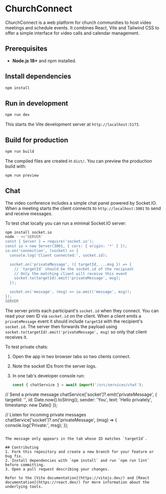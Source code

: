 # ChurchConnect

ChurchConnect is a web platform for church communities to host video meetings and schedule events. It combines React, Vite and Tailwind CSS to offer a simple interface for video calls and calendar management.

## Prerequisites
- **Node.js 18+** and npm installed.

## Install dependencies
```bash
npm install
```

## Run in development
```bash
npm run dev
```
This starts the Vite development server at `http://localhost:5173`.

## Build for production
```bash
npm run build
```
The compiled files are created in `dist/`. You can preview the production build with:
```bash
npm run preview
```

## Chat
The video conference includes a simple chat panel powered by Socket.IO. When a meeting starts the client connects to `http://localhost:3001` to send and receive messages.

To test chat locally you can run a minimal Socket.IO server:

```bash
npm install socket.io
node - <<'SERVER'
const { Server } = require('socket.io');
const io = new Server(3001, { cors: { origin: '*' } });
io.on('connection', (socket) => {
  console.log('Client connected:', socket.id);

  socket.on('privateMessage', ({ targetId, ...msg }) => {
    // `targetId` should be the socket.id of the recipient
    // Only the matching client will receive this event
    socket.to(targetId).emit('privateMessage', msg);
  });

  socket.on('message', (msg) => io.emit('message', msg));
});
SERVER
```

The server prints each participant's `socket.id` when they connect. You can read
your own ID via `socket.id` on the client. When a client emits a
`privateMessage` event it should include `targetId` with the recipient's
`socket.id`. The server then forwards the payload using
`socket.to(targetId).emit('privateMessage', msg)` so only that client receives
it.

To test private chats:

1. Open the app in two browser tabs so two clients connect.
2. Note the socket IDs from the server logs.
3. In one tab's developer console run:

   ```js
   const { chatService } = await import('/src/services/chat');
  // Send a private message
  chatService['socket']?.emit('privateMessage', {
    targetId: '<other-id>',
    id: Date.now().toString(),
    sender: 'You',
    text: 'Hello privately',
    timestamp: new Date()
  });

  // Listen for incoming private messages
  chatService['socket']?.on('privateMessage', (msg) => {
    console.log('Private:', msg);
  });
   ```

The message only appears in the tab whose ID matches `targetId`.

## Contributing
1. Fork this repository and create a new branch for your feature or bug fix.
2. Install dependencies with `npm install` and run `npm run lint` before committing.
3. Open a pull request describing your changes.

Refer to the [Vite documentation](https://vitejs.dev/) and [React documentation](https://react.dev/) for more information about the underlying tools.
